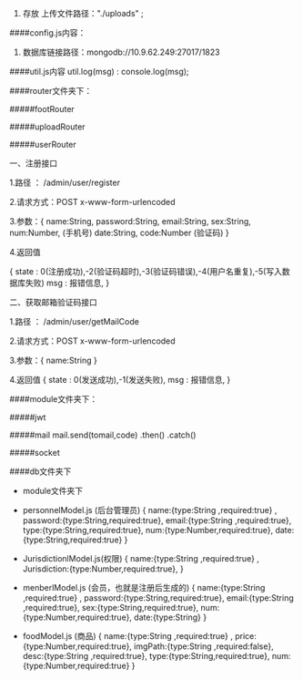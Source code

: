 1. 存放 上传文件路径："./uploads" ;



####config.js内容：
1. 数据库链接路径：mongodb://10.9.62.249:27017/1823


####util.js内容
util.log(msg) : console.log(msg);


####router文件夹下：

#####footRouter

#####uploadRouter

#####userRouter

一、注册接口

1.路径 ： /admin/user/register

2.请求方式：POST  x-www-form-urlencoded

3.参数：{
    name:String,
    password:String,
    email:String,
    sex:String,
    num:Number,   (手机号)
    date:String,
    code:Number   (验证码)
}

4.返回值

{
    state : 0(注册成功),-2(验证码超时),-3(验证码错误),-4(用户名重复),-5(写入数据库失败)
    msg : 报错信息,
}

二、获取邮箱验证码接口

1.路径 ： /admin/user/getMailCode

2.请求方式：POST  x-www-form-urlencoded

3.参数：{
    name:String
}

4.返回值
{
    state : 0(发送成功),-1(发送失败),
    msg : 报错信息,
}



####module文件夹下：

#####jwt

#####mail
mail.send(tomail,code)
.then()
.catch()

#####socket



####db文件夹下
- module文件夹下
 - personnelModel.js  (后台管理员) 
 {
    name:{type:String ,required:true} ,
    password:{type:String,required:true}, 
    email:{type:String ,required:true}, 
    type:{type:String,required:true},
    num:{type:Number,required:true},
    date:{type:String,required:true}
  }

 - JurisdictionlModel.js(权限)
   {
    name:{type:String ,required:true} ,
    Jurisdiction:{type:Number,required:true}, 
   }

 - menberlModel.js (会员，也就是注册后生成的)
   {
    name:{type:String ,required:true} ,
    password:{type:String,required:true},
    email:{type:String ,required:true},
    sex:{type:String,required:true},
    num:{type:Number,required:true},
    date:{type:String}
   }

 - foodModel.js (商品)
   {
    name:{type:String ,required:true} ,
    price:{type:Number,required:true},
    imgPath:{type:String ,required:false},
    desc:{type:String ,required:true},
    type:{type:String,required:true},
    num:{type:Number,required:true}
   }   
